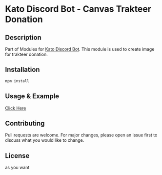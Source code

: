 # Kato Discord Bot - Canvas Trakteer Donation

## Description
Part of Modules for [Kato Discord Bot](https://github.com/KatowProject/Kato-BOt). This module is used to create image for trakteer donation.

## Installation
```bash
npm install
```

## Usage & Example
<!-- link to folder test -->
[Click Here](./test)

## Contributing
Pull requests are welcome. For major changes, please open an issue first to discuss what you would like to change.

## License
as you want


